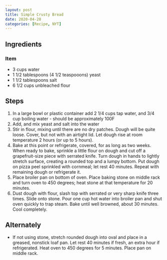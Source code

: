 ```yaml
---
layout: post
title: Simple Crusty Bread
date: 2020-04-28
categories: [Recipe, NYT]
---
```


## Ingredients

### Item

* 3 cups water
* 1 1/2 tablespoons (4 1/2 teaspooons) yeast
* 1 1/2 tablespoons salt
* 6 1/2 cups unbleached flour

## Steps

1. In a large bowl or plastic container add 2 1/4 cups tap water, and 3/4 cup boiling water - should be approximately 100F
1. Add, and mix yeast and salt into the water
1. Stir in flour, mixing until there are no dry patches. Dough will be quite loose. Cover, but not with an airtight lid. Let dough rise at room temperature 2 hours (or up to 5 hours).
1. Bake at this point or refrigerate, covered, for as long as two weeks. When ready to bake, sprinkle a little flour on dough and cut off a grapefruit-size piece with serrated knife. Turn dough in hands to lightly stretch surface, creating a rounded top and a lumpy bottom. Put dough on pizza peel sprinkled with cornmeal; let rest 40 minutes. Repeat with remaining dough or refrigerate it.
1. Place broiler pan on bottom of oven. Place baking stone on middle rack and turn oven to 450 degrees; heat stone at that temperature for 20 minutes.
1. Dust dough with flour, slash top with serrated or very sharp knife three times. Slide onto stone. Pour one cup hot water into broiler pan and shut oven quickly to trap steam. Bake until well browned, about 30 minutes. Cool completely.

## Alternately

- If not using stone, stretch rounded dough into oval and place in a greased, nonstick loaf pan. Let rest 40 minutes if fresh, an extra hour if refrigerated. Heat oven to 450 degrees for 5 minutes. Place pan on middle rack.

